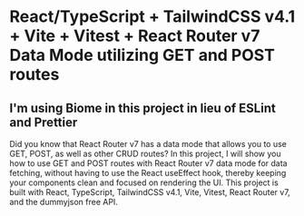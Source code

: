 # React/TypeScript + TailwindCSS v4.1 + Vite + Vitest + React Router v7 Data Mode utilizing GET and POST routes

## I'm using Biome in this project in lieu of ESLint and Prettier

Did you know that React Router v7 has a data mode that allows you to use GET, POST, as well as other CRUD routes? In this project, I will show you how to use GET and POST routes with React Router v7 data mode for data fetching, without having to use the React useEffect hook, thereby keeping your components clean and focused on rendering the UI. This project is built with React, TypeScript, TailwindCSS v4.1, Vite, Vitest, React Router v7, and the dummyjson free API.
